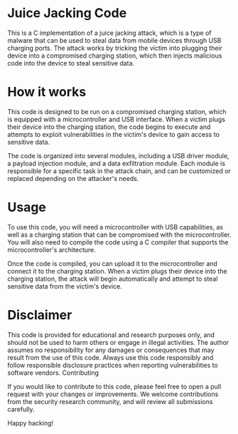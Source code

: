 # Juice Jacking Code

This is a C implementation of a juice jacking attack, which is a type of malware that can be used to steal data from mobile devices through USB charging ports. The attack works by tricking the victim into plugging their device into a compromised charging station, which then injects malicious code into the device to steal sensitive data.

# How it works

This code is designed to be run on a compromised charging station, which is equipped with a microcontroller and USB interface. When a victim plugs their device into the charging station, the code begins to execute and attempts to exploit vulnerabilities in the victim's device to gain access to sensitive data.

The code is organized into several modules, including a USB driver module, a payload injection module, and a data exfiltration module. Each module is responsible for a specific task in the attack chain, and can be customized or replaced depending on the attacker's needs.

# Usage

To use this code, you will need a microcontroller with USB capabilities, as well as a charging station that can be compromised with the microcontroller. You will also need to compile the code using a C compiler that supports the microcontroller's architecture.

Once the code is compiled, you can upload it to the microcontroller and connect it to the charging station. When a victim plugs their device into the charging station, the attack will begin automatically and attempt to steal sensitive data from the victim's device.

# Disclaimer

This code is provided for educational and research purposes only, and should not be used to harm others or engage in illegal activities. The author assumes no responsibility for any damages or consequences that may result from the use of this code. Always use this code responsibly and follow responsible disclosure practices when reporting vulnerabilities to software vendors.
Contributing

If you would like to contribute to this code, please feel free to open a pull request with your changes or improvements. We welcome contributions from the security research community, and will review all submissions carefully.

Happy hacking!
